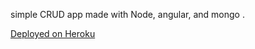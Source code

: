 simple CRUD app made with Node, angular, and mongo .

[Deployed on Heroku](https://intense-castle-22597.herokuapp.com/)